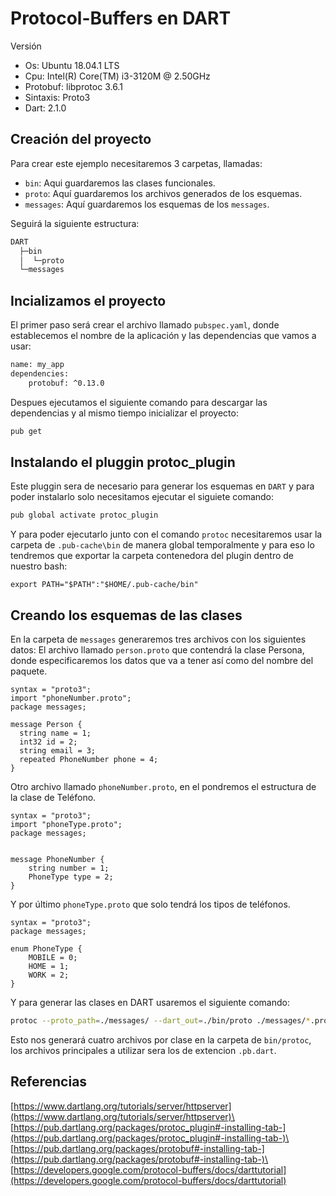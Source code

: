 # Protocol-Buffers en DART

Versión

* Os: Ubuntu 18.04.1 LTS
* Cpu: Intel(R) Core(TM) i3-3120M @ 2.50GHz
* Protobuf: libprotoc 3.6.1
* Sintaxis: Proto3
* Dart: 2.1.0

## Creación del proyecto

Para crear este ejemplo necesitaremos 3 carpetas, llamadas:  

* `bin`: Aqui guardaremos las clases funcionales.
* `proto`: Aquí guardaremos los archivos generados de los esquemas.
* `messages`: Aquí guardaremos los esquemas de los `messages`.

Seguirá la siguiente estructura:

```bash
DART
  ├─bin
  │  └─proto
  └─messages
```

## Incializamos el proyecto

El primer paso será crear el archivo llamado `pubspec.yaml`, donde establecemos el nombre de la aplicación y las dependencias que vamos a usar:

```bash
name: my_app
dependencies:
    protobuf: ^0.13.0
```

Despues ejecutamos el siguiente comando para descargar las dependencias y al mismo tiempo inicializar el proyecto:

```bash
pub get
```

## Instalando el pluggin protoc_plugin

Este pluggin sera de necesario para generar los esquemas en `DART` y para poder instalarlo solo necesitamos ejecutar el siguiete comando:

```bash
pub global activate protoc_plugin
```

Y para poder ejecutarlo junto con el comando `protoc` necesitaremos usar la carpeta de `.pub-cache\bin` de manera global temporalmente y para eso lo tendremos que exportar la carpeta contenedora del plugin dentro de nuestro bash:

```bas
export PATH="$PATH":"$HOME/.pub-cache/bin"
```

## Creando los esquemas de las clases

En la carpeta de `messages` generaremos tres archivos con los siguientes datos:
El archivo llamado `person.proto` que contendrá la clase Persona, donde especificaremos los datos que va a tener así como del nombre del paquete.

```bas
syntax = "proto3";
import "phoneNumber.proto";
package messages;

message Person {
  string name = 1;
  int32 id = 2;
  string email = 3;
  repeated PhoneNumber phone = 4;
}
```

Otro archivo llamado `phoneNumber.proto`, en el pondremos el estructura de la clase de Teléfono.

```bas
syntax = "proto3";
import "phoneType.proto";
package messages;


message PhoneNumber {
    string number = 1;
    PhoneType type = 2;
}
```

Y por último `phoneType.proto` que solo tendrá los tipos de teléfonos.

```bas
syntax = "proto3";
package messages;

enum PhoneType {
    MOBILE = 0;
    HOME = 1;
    WORK = 2;
}
```

Y para generar las clases en DART usaremos el siguiente comando:

```bash
protoc --proto_path=./messages/ --dart_out=./bin/proto ./messages/*.proto
```

Esto nos generará cuatro archivos por clase en la carpeta de `bin/protoc`, los archivos principales a utilizar sera los de extencion `.pb.dart`.

## Referencias

[https://www.dartlang.org/tutorials/server/httpserver](https://www.dartlang.org/tutorials/server/httpserver)\
[https://pub.dartlang.org/packages/protoc_plugin#-installing-tab-](https://pub.dartlang.org/packages/protoc_plugin#-installing-tab-)\
[https://pub.dartlang.org/packages/protobuf#-installing-tab-](https://pub.dartlang.org/packages/protobuf#-installing-tab-)\
[https://developers.google.com/protocol-buffers/docs/darttutorial](https://developers.google.com/protocol-buffers/docs/darttutorial)
